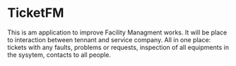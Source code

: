 # TicketFM
This is am application to improve Facility Managment works. It will be place to interaction between tennant and service company.
All in one place: tickets with any faults, problems or requests, inspection of all equipments in the sysytem, contacts to all people.
